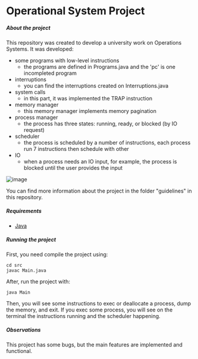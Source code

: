 # Operational System Project #

##### About the project

This repository was created to develop a university work on Operations Systems. 
It was developed: 
- some programs with low-level instructions
    - the programs are defined in Programs.java and the 'pc' is one incompleted program
- interruptions
    - you can find the interruptions created on Interruptions.java
- system calls
    - in this part, it was implemented the TRAP instruction
- memory manager
    - this memory manager implements memory pagination 
- process manager
    - the process has three states: running, ready, or blocked (by IO request)
- scheduler
    - the process is scheduled by a number of instructions, each process run 7 instructions then schedule with other 
- IO
    - when a process needs an IO input, for example, the process is blocked until the user provides the input

![image](https://user-images.githubusercontent.com/50406261/176444423-c993cf71-9f40-401e-88d4-f6613dc6bae4.png)

You can find more information about the project in the folder "guidelines" in this repository. 

##### Requirements
* [Java](https://www.oracle.com/java/technologies/downloads/)

##### Running the project

First, you need compile the project using:

```
cd src
javac Main.java
```

After, run the project with: 

`java Main`

Then, you will see some instructions to exec or deallocate a process, dump the memory, and exit. If you exec some process, you will see on the terminal the instructions running and the scheduler happening.

##### Observations
This project has some bugs, but the main features are implemented and functional.

